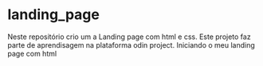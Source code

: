 # landing_page
Neste repositório crio um a Landing page com html e css. Este projeto faz parte de aprendisagem na plataforma odin project.
Iniciando o meu landing page com html